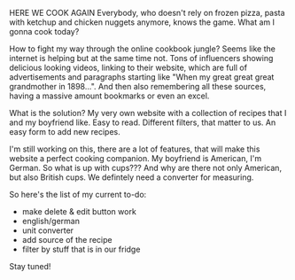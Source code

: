 HERE WE COOK AGAIN
Everybody, who doesn't rely on frozen pizza, pasta with ketchup and chicken nuggets anymore, knows the game. What am I gonna cook today?

How to fight my way through the online cookbook jungle? Seems like the internet is helping but at the same time not. Tons of influencers showing delicious looking videos, linking to their website, which are full of advertisements and paragraphs starting like "When my great great great grandmother in 1898...". And then also remembering all these sources, having a massive amount bookmarks or even an excel. 

What is the solution? My very own website with a collection of recipes that I and my boyfriend like. 
Easy to read.
Different filters, that matter to us.
An easy form to add new recipes. 

I'm still working on this, there are a lot of features, that will make this website a perfect cooking companion. My boyfriend is American, I'm German. So what is up with cups??? And why are there not only American, but also British cups. We defintely need a converter for measuring. 

So here's the list of my current to-do:
- make delete & edit button work
- english/german
- unit converter
- add source of the recipe
- filter by stuff that is in our fridge

Stay tuned!
